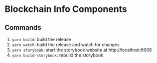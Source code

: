 # Blockchain Info Components

## Commands

1. `yarn build`: build the release
2. `yarn watch`: build the release and watch for changes
3. `yarn storybook`: start the storybook website at http://localhost:6006
4. `yarn build-storybook`: rebuild the storybook
